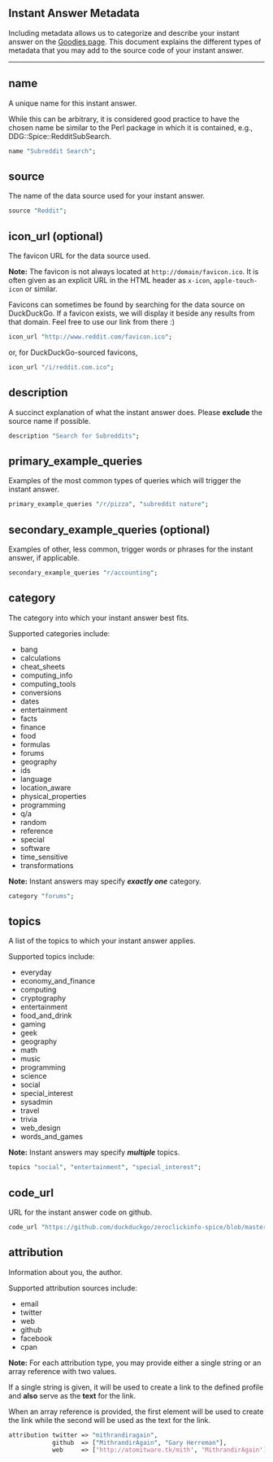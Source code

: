 ## Instant Answer Metadata

Including metadata allows us to categorize and describe your instant answer on the [Goodies page](http://duckduckgo.com/goodies). This document explains the different types of metadata that you may add to the source code of your instant answer.

------

## name

A unique name for this instant answer.

While this can be arbitrary, it is considered good practice to have the chosen name be similar to the Perl package in which it is contained, e.g., DDG::Spice::RedditSubSearch.

```perl
name "Subreddit Search";
```

## source

The name of the data source used for your instant answer.

```perl
source "Reddit";
```

## icon_url (optional)

The favicon URL for the data source used.

**Note:** The favicon is not always located at `http://domain/favicon.ico`. It is often given as an explicit URL in the HTML header as `x-icon`, `apple-touch-icon` or similar.

Favicons can sometimes be found by searching for the data source on DuckDuckGo. If a favicon exists, we will display it beside any results from that domain. Feel free to use our link from there :)

```perl
icon_url "http://www.reddit.com/favicon.ico";
```

or, for DuckDuckGo-sourced favicons,

```perl
icon_url "/i/reddit.com.ico";
```

## description

A succinct explanation of what the instant answer does. Please **exclude** the source name if possible.

```perl
description "Search for Subreddits";
```

## primary_example_queries

Examples of the most common types of queries which will trigger the instant answer.

```perl
primary_example_queries "/r/pizza", "subreddit nature";
```

## secondary_example_queries (optional)

Examples of other, less common, trigger words or phrases for the instant answer, if applicable.

```perl
secondary_example_queries "r/accounting";
```

## category

The category into which your instant answer best fits.

<!-- /summary -->

Supported categories include:

- bang
- calculations
- cheat_sheets
- computing_info
- computing_tools
- conversions
- dates
- entertainment
- facts
- finance
- food
- formulas
- forums
- geography
- ids
- language
- location_aware
- physical_properties
- programming
- q/a
- random
- reference
- special
- software
- time_sensitive
- transformations

**Note:** Instant answers may specify ***exactly one*** category.

```perl
category "forums";
```

## topics

A list of the topics to which your instant answer applies.

<!-- /summary -->

Supported topics include:

- everyday
- economy\_and\_finance
- computing
- cryptography
- entertainment
- food_and_drink
- gaming
- geek
- geography
- math
- music
- programming
- science
- social
- special_interest
- sysadmin
- travel
- trivia
- web_design
- words\_and\_games

**Note:** Instant answers may specify ***multiple*** topics.

```perl
topics "social", "entertainment", "special_interest";
```

## code_url

URL for the instant answer code on github.

```perl
code_url "https://github.com/duckduckgo/zeroclickinfo-spice/blob/master/lib/DDG/Spice/RedditSubSearch.pm";
```

## attribution

Information about you, the author.

<!-- /summary -->

Supported attribution sources include:

- email
- twitter
- web
- github
- facebook
- cpan

**Note:** For each attribution type, you may provide either a single string or an array reference with two values.

If a single string is given, it will be used to create a link to the defined profile and **also** serve as the **text** for the link.

When an array reference is provided, the first element will be used to create the link while the second will be used as the text for the link.

```perl
attribution twitter => "mithrandiragain",
            github  => ["MithrandirAgain", "Gary Herreman"],
            web     => ['http://atomitware.tk/mith', 'MithrandirAgain'];
```
